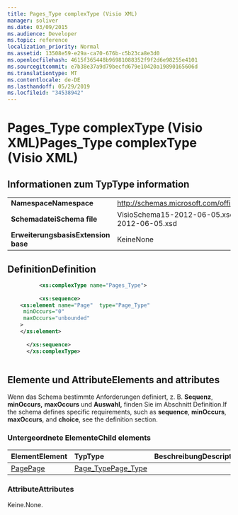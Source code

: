 ```yaml
---
title: Pages_Type complexType (Visio XML)
manager: soliver
ms.date: 03/09/2015
ms.audience: Developer
ms.topic: reference
localization_priority: Normal
ms.assetid: 13508e59-e29a-ca70-676b-c5b23ca8e3d0
ms.openlocfilehash: 4615f365448b96981088352f9f2d6e98255e4101
ms.sourcegitcommit: e7b38e37a9d79becfd679e10420a19890165606d
ms.translationtype: MT
ms.contentlocale: de-DE
ms.lasthandoff: 05/29/2019
ms.locfileid: "34538942"
---
```

# <a name="pages_type-complextype-visio-xml"></a><span data-ttu-id="7a987-102">Pages_Type complexType (Visio XML)</span><span class="sxs-lookup"><span data-stu-id="7a987-102">Pages_Type complexType (Visio XML)</span></span>

## <a name="type-information"></a><span data-ttu-id="7a987-103">Informationen zum Typ</span><span class="sxs-lookup"><span data-stu-id="7a987-103">Type information</span></span>

|||
|:-----|:-----|
|<span data-ttu-id="7a987-104">**Namespace**</span><span class="sxs-lookup"><span data-stu-id="7a987-104">**Namespace**</span></span> <br/> |http://schemas.microsoft.com/office/visio/2011/1/core  <br/> |
|<span data-ttu-id="7a987-105">**Schemadatei**</span><span class="sxs-lookup"><span data-stu-id="7a987-105">**Schema file**</span></span> <br/> |<span data-ttu-id="7a987-106">VisioSchema15-2012-06-05.xsd</span><span class="sxs-lookup"><span data-stu-id="7a987-106">VisioSchema15-2012-06-05.xsd</span></span>  <br/> |
|<span data-ttu-id="7a987-107">**Erweiterungsbasis**</span><span class="sxs-lookup"><span data-stu-id="7a987-107">**Extension base**</span></span> <br/> |<span data-ttu-id="7a987-108">Keine</span><span class="sxs-lookup"><span data-stu-id="7a987-108">None</span></span>  <br/> |
   
## <a name="definition"></a><span data-ttu-id="7a987-109">Definition</span><span class="sxs-lookup"><span data-stu-id="7a987-109">Definition</span></span>

```XML
          <xs:complexType name="Pages_Type">
          
          <xs:sequence>
    <xs:element name="Page"  type="Page_Type"
     minOccurs="0"
     maxOccurs="unbounded"
    >
    </xs:element>
    
      </xs:sequence>
      </xs:complexType>
      
```

## <a name="elements-and-attributes"></a><span data-ttu-id="7a987-110">Elemente und Attribute</span><span class="sxs-lookup"><span data-stu-id="7a987-110">Elements and attributes</span></span>

<span data-ttu-id="7a987-111">Wenn das Schema bestimmte Anforderungen definiert, z. B. **Sequenz**, **minOccurs,** **maxOccurs** und **Auswahl,** finden Sie im Abschnitt Definition.</span><span class="sxs-lookup"><span data-stu-id="7a987-111">If the schema defines specific requirements, such as **sequence**, **minOccurs**, **maxOccurs**, and **choice**, see the definition section.</span></span> 
  
### <a name="child-elements"></a><span data-ttu-id="7a987-112">Untergeordnete Elemente</span><span class="sxs-lookup"><span data-stu-id="7a987-112">Child elements</span></span>

|<span data-ttu-id="7a987-113">**Element**</span><span class="sxs-lookup"><span data-stu-id="7a987-113">**Element**</span></span>|<span data-ttu-id="7a987-114">**Typ**</span><span class="sxs-lookup"><span data-stu-id="7a987-114">**Type**</span></span>|<span data-ttu-id="7a987-115">**Beschreibung**</span><span class="sxs-lookup"><span data-stu-id="7a987-115">**Description**</span></span>|
|:-----|:-----|:-----|
|[<span data-ttu-id="7a987-116">Page</span><span class="sxs-lookup"><span data-stu-id="7a987-116">Page</span></span>](page-element-pages_type-complextypevisio-xml.md) <br/> |[<span data-ttu-id="7a987-117">Page_Type</span><span class="sxs-lookup"><span data-stu-id="7a987-117">Page_Type</span></span>](page_type-complextypevisio-xml.md) <br/> ||
   
### <a name="attributes"></a><span data-ttu-id="7a987-118">Attribute</span><span class="sxs-lookup"><span data-stu-id="7a987-118">Attributes</span></span>

<span data-ttu-id="7a987-119">Keine.</span><span class="sxs-lookup"><span data-stu-id="7a987-119">None.</span></span>
  

